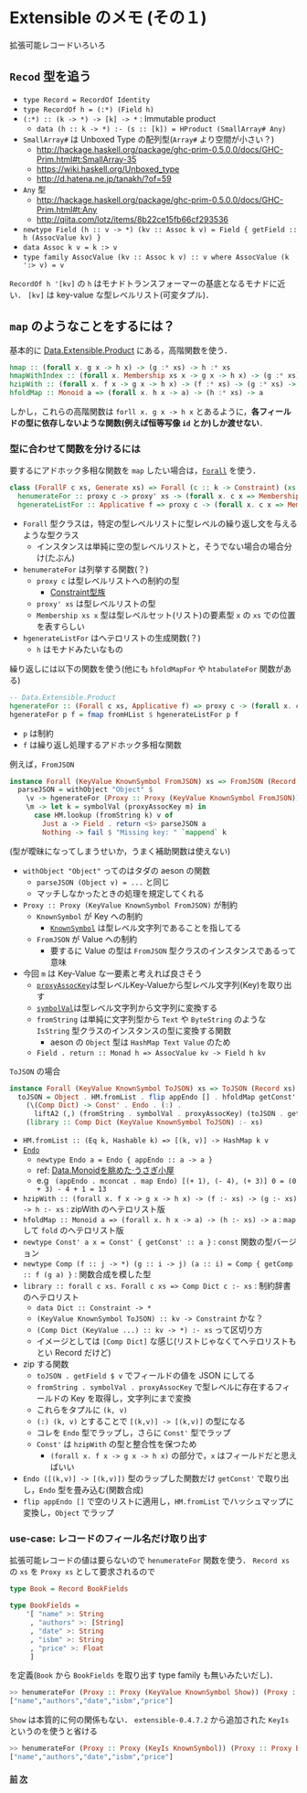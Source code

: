 # Extensible のメモ (その１)

拡張可能レコードいろいろ

## `Recod` 型を追う

- `type Record = RecordOf Identity`
- `type RecordOf h = (:*) (Field h)`
- `(:*) :: (k -> *) -> [k] -> *` : Immutable product
    - `data (h :: k -> *) :- (s :: [k]) = HProduct (SmallArray# Any)`
- `SmallArray#` は Unboxed Type の配列型(`Array#` より空間が小さい？)
    - http://hackage.haskell.org/package/ghc-prim-0.5.0.0/docs/GHC-Prim.html#t:SmallArray-35
    - https://wiki.haskell.org/Unboxed_type
    - http://d.hatena.ne.jp/tanakh/?of=59
- `Any` 型
    - http://hackage.haskell.org/package/ghc-prim-0.5.0.0/docs/GHC-Prim.html#t:Any
    - http://qiita.com/lotz/items/8b22ce15fb66cf293536
- `newtype Field (h :: v -> *) (kv :: Assoc k v) = Field { getField :: h (AssocValue kv) }`
- `data Assoc k v = k :> v`
- `type family AssocValue (kv :: Assoc k v) :: v where AssocValue (k ':> v) = v`

`RecordOf h '[kv]` の `h` はモナドトランスフォーマーの基底となるモナドに近い．
`[kv]` は key-value な型レベルリスト(可変タプル)．

## `map` のようなことをするには？

基本的に [Data.Extensible.Product](https://hackage.haskell.org/package/extensible-0.4.8/docs/Data-Extensible-Product.html) にある，高階関数を使う．

```Haskell
hmap :: (forall x. g x -> h x) -> (g :* xs) -> h :* xs
hmapWithIndex :: (forall x. Membership xs x -> g x -> h x) -> (g :* xs) -> h :* xs
hzipWith :: (forall x. f x -> g x -> h x) -> (f :* xs) -> (g :* xs) -> h :* xs
hfoldMap :: Monoid a => (forall x. h x -> a) -> (h :* xs) -> a
```

しかし，これらの高階関数は `forll x. g x -> h x` とあるように，**各フィールドの型に依存しないような関数(例えば恒等写像 `id` とか)しか渡せない**．

### 型に合わせて関数を分けるには

要するにアドホック多相な関数を `map` したい場合は，[`Forall`](https://hackage.haskell.org/package/extensible-0.4.8/docs/Data-Extensible-Product.html#t:Forall) を使う．

```haskell
class (ForallF c xs, Generate xs) => Forall (c :: k -> Constraint) (xs :: [k]) where
  henumerateFor :: proxy c -> proxy' xs -> (forall x. c x => Membership xs x -> r -> r) -> r -> r
  hgenerateListFor :: Applicative f => proxy c -> (forall x. c x => Membership xs x -> f (h x)) -> f (HList h xs)
```

- `Forall` 型クラスは，特定の型レベルリストに型レベルの繰り返し文を与えるような型クラス
    - インスタンスは単純に空の型レベルリストと，そうでない場合の場合分け(たぶん)  
- `henumerateFor` は列挙する関数(？)
    - `proxy c` は型レベルリストへの制約の型
        - [Constraint型族](https://github.com/shiatsumat/wiwinwlh-jp/wiki/%E5%9E%8B%E6%97%8F#constraint-kinds)
    - `proxy' xs` は型レベルリストの型
    - `Membership xs x` 型は型レベルセット(リスト)の要素型 `x` の `xs` での位置を表すらしい
- `hgenerateListFor` はへテロリストの生成関数(？)
    - `h` はモナドみたいなもの

繰り返しには以下の関数を使う(他にも `hfoldMapFor` や `htabulateFor` 関数がある)

```haskell
-- Data.Extensible.Product
hgenerateFor :: (Forall c xs, Applicative f) => proxy c -> (forall x. c x => Membership xs x -> f (h x)) -> f (h :* xs)
hgenerateFor p f = fmap fromHList $ hgenerateListFor p f
```

- `p` は制約
- `f` は繰り返し処理するアドホック多相な関数

例えば，`FromJSON`

```haskell
instance Forall (KeyValue KnownSymbol FromJSON) xs => FromJSON (Record xs) where
  parseJSON = withObject "Object" $
    \v -> hgenerateFor (Proxy :: Proxy (KeyValue KnownSymbol FromJSON)) $
    \m -> let k = symbolVal (proxyAssocKey m) in
      case HM.lookup (fromString k) v of
        Just a -> Field . return <$> parseJSON a
        Nothing -> fail $ "Missing key: " `mappend` k
```

(型が曖昧になってしまうせいか，うまく補助関数は使えない)

- `withObject "Object"` ってのはタダの aeson の関数
    - `parseJSON (Object v) = ...` と同じ
    - マッチしなかったときの処理を規定してくれる
- `Proxy :: Proxy (KeyValue KnownSymbol FromJSON)` が制約
    - `KnownSymbol` が Key への制約
        - [`KnownSymbol`](https://hackage.haskell.org/package/base-4.9.0.0/docs/GHC-TypeLits.html#t:KnownSymbol) は型レベル文字列であることを指してる
    - `FromJSON` が Value への制約
        - 要するに Value の型は `FromJSON` 型クラスのインスタンスであるって意味
- 今回 `m` は Key-Value な一要素と考えれば良さそう
    - [`proxyAssocKey`](https://hackage.haskell.org/package/extensible-0.4.8/docs/Data-Extensible-Field.html#v:proxyAssocKey)は型レベルKey-Valueから型レベル文字列(Key)を取り出す
    - [`symbolVal`](https://hackage.haskell.org/package/base-4.9.0.0/docs/GHC-TypeLits.html#v:symbolVal)は型レベル文字列から文字列に変換する
    - `fromString` は単純に文字列型から `Text` や `ByteString` のような `IsString` 型クラスのインスタンスの型に変換する関数
        - aeson の `Object` 型は `HashMap Text Value` のため
    - `Field . return :: Monad h => AssocValue kv -> Field h kv`

`ToJSON` の場合

```haskell
instance Forall (KeyValue KnownSymbol ToJSON) xs => ToJSON (Record xs) where
  toJSON = Object . HM.fromList . flip appEndo [] . hfoldMap getConst' . hzipWith
    (\(Comp Dict) -> Const' . Endo . (:) .
      liftA2 (,) (fromString . symbolVal . proxyAssocKey) (toJSON . getField))
    (library :: Comp Dict (KeyValue KnownSymbol ToJSON) :- xs)
```

- `HM.fromList :: (Eq k, Hashable k) => [(k, v)] -> HashMap k v`
- [`Endo`](https://hackage.haskell.org/package/base-4.9.1.0/docs/Data-Monoid.html#t:Endo)
    - `newtype Endo a = Endo { appEndo :: a -> a }`
    - ref: [Data.Monoidを眺めた·うさぎ小屋](https://kimiyuki.net/blog/2014/12/16/about-data-monoid/)
    - e.g ` (appEndo . mconcat . map Endo) [(+ 1), (- 4), (+ 3)] 0 = (0 + 3) - 4 + 1 = 13`
- `hzipWith :: (forall x. f x -> g x -> h x) -> (f :- xs) -> (g :- xs) -> h :- xs` : zipWith のへテロリスト版
- `hfoldMap :: Monoid a => (forall x. h x -> a) -> (h :- xs) -> a` : `map` して `fold` のへテロリスト版
- `newtype Const' a x = Const' { getConst' :: a }` : `const` 関数の型バージョン
- `newtype Comp (f :: j -> *) (g :: i -> j) (a :: i) = Comp { getComp :: f (g a) }` : 関数合成を模した型
- `library :: forall c xs. Forall c xs => Comp Dict c :- xs` : 制約辞書のへテロリスト
    - `data Dict :: Constraint -> *`
    - `(KeyValue KnownSymbol ToJSON) :: kv -> Constraint` かな？
    - `(Comp Dict (KeyValue ...) :: kv -> *) :- xs` って区切り方
    - イメージとしては `[Comp Dict]` な感じ(リストじゃなくてヘテロリストもとい Record だけど)
- zip する関数
    - `toJSON . getField $ v` でフィールドの値を JSON にしてる
    - `fromString . symbolVal . proxyAssocKey` で型レベルに存在するフィールドの Key を取得し，文字列にまで変換
    - これらをタプルに `(k, v)`
    - `(:) (k, v)` とすることで `[(k,v)] -> [(k,v)]` の型になる
    - コレを `Endo` 型でラップし，さらに `Const'` 型でラップ
    - `Const'` は `hzipWith` の型と整合性を保つため
         - `(forall x. f x -> g x -> h x)` の部分で，`x` はフィールドだと思えばいい
- `Endo ([(k,v)] -> [(k,v)])` 型のラップした関数だけ `getConst'` で取り出し，`Endo` 型を畳み込む(関数合成)
- `flip appEndo []` で空のリストに適用し，`HM.fromList` でハッシュマップに変換し，`Object` でラップ   

### use-case: レコードのフィール名だけ取り出す

拡張可能レコードの値は要らないので `henumerateFor` 関数を使う．
`Record xs` の `xs` を `Proxy xs` として要求されるので

```haskell
type Book = Record BookFields

type BookFields =
    '[ "name" >: String
     , "authors" >: [String]
     , "date" >: String
     , "isbm" >: String
     , "price" >: Float
     ]
```

を定義(`Book` から `BookFields` を取り出す type family も無いみたいだし)．

```haskell
>> henumerateFor (Proxy :: Proxy (KeyValue KnownSymbol Show)) (Proxy :: Proxy BookFields) ((:) . symbolVal . proxyAssocKey) []
["name","authors","date","isbm","price"]
```

`Show` は本質的に何の関係もない．
`extensible-0.4.7.2` から追加された `KeyIs` というのを使うと省ける

```Haskell
>> henumerateFor (Proxy :: Proxy (KeyIs KnownSymbol)) (Proxy :: Proxy BookFields) ((:) . symbolVal . proxyAssocKey) []
["name","authors","date","isbm","price"]
```

#### [前](./00) [次](./02)
